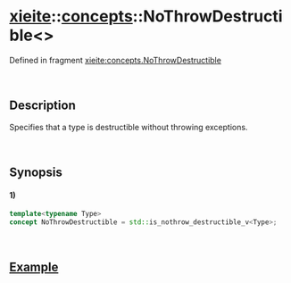 # [xieite](../../xieite.md)\:\:[concepts](../../concepts.md)\:\:NoThrowDestructible\<\>
Defined in fragment [xieite:concepts.NoThrowDestructible](../../../src/concepts/no_throw_destructible.cpp)

&nbsp;

## Description
Specifies that a type is destructible without throwing exceptions.

&nbsp;

## Synopsis
#### 1)
```cpp
template<typename Type>
concept NoThrowDestructible = std::is_nothrow_destructible_v<Type>;
```

&nbsp;

## [Example](https://en.cppreference.com/w/cpp/types/is_destructible#Example)

